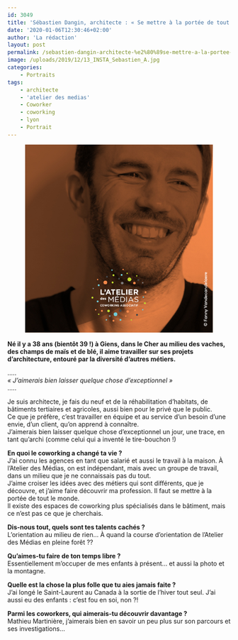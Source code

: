 ```yaml
---
id: 3049
title: 'Sébastien Dangin, architecte : « Se mettre à la portée de tout le monde »'
date: '2020-01-06T12:30:46+02:00'
author: 'La rédaction'
layout: post
permalink: /sebastien-dangin-architecte-%e2%80%89se-mettre-a-la-portee-de-tout-le-monde%e2%80%89/
image: /uploads/2019/12/13_INSTA_Sebastien_A.jpg
categories:
    - Portraits
tags:
    - architecte
    - 'atelier des medias'
    - Coworker
    - coworking
    - lyon
    - Portrait
---
```


<figure class="wp-block-image"><img src="/uploads/2019/12/13_INSTA_Sebastien_A.jpg" alt="Illustration"></figure>

**Né il y a 38 ans (bientôt 39 !) à Giens, dans le Cher au milieu des vaches, des champs de maïs et de blé, il aime travailler sur ses projets d’architecture, entouré par la diversité d’autres métiers.**

…..  
*« J’aimerais bien laisser quelque chose d’exceptionnel »*   
…..

Je suis architecte, je fais du neuf et de la réhabilitation d’habitats, de bâtiments tertiaires et agricoles, aussi bien pour le privé que le public.   
Ce que je préfère, c’est travailler en équipe et au service d’un besoin d’une envie, d’un client, qu’on apprend à connaître.  
J’aimerais bien laisser quelque chose d’exceptionnel un jour, une trace, en tant qu’archi (comme celui qui a inventé le tire-bouchon !)

**En quoi le coworking a changé ta vie ?**  
J’ai connu les agences en tant que salarié et aussi le travail à la maison. À l’Atelier des Médias, on est indépendant, mais avec un groupe de travail, dans un milieu que je ne connaissais pas du tout.  
J’aime croiser les idées avec des métiers qui sont différents, que je découvre, et j’aime faire découvrir ma profession. Il faut se mettre à la portée de tout le monde.  
Il existe des espaces de coworking plus spécialisés dans le bâtiment, mais ce n’est pas ce que je cherchais.

**Dis-nous tout, quels sont tes talents cachés ?**  
L’orientation au milieu de rien… À quand la course d’orientation de l’Atelier des Médias en pleine forêt ??

**Qu’aimes-tu faire de ton temps libre ?**  
Essentiellement m’occuper de mes enfants à présent… et aussi la photo et la montagne.

**Quelle est la chose la plus folle que tu aies jamais faite ?**  
J’ai longé le Saint-Laurent au Canada à la sortie de l’hiver tout seul. J’ai aussi eu des enfants : c’est fou en soi, non ?!

**Parmi les coworkers, qui aimerais-tu découvrir davantage ?**   
Mathieu Martinière, j’aimerais bien en savoir un peu plus sur son parcours et ses investigations…